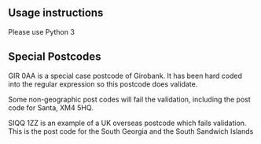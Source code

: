 ## Usage instructions

Please use Python 3

## Special Postcodes

GIR 0AA is a special case postcode of Girobank. It has been hard coded into the regular expression so this postcode does validate.

Some non-geographic post codes will fail the validation, including the post code for Santa, XM4 5HQ.

SIQQ 1ZZ is an example of a UK overseas postcode which fails validation. This is the post code for the South Georgia and the South Sandwich Islands